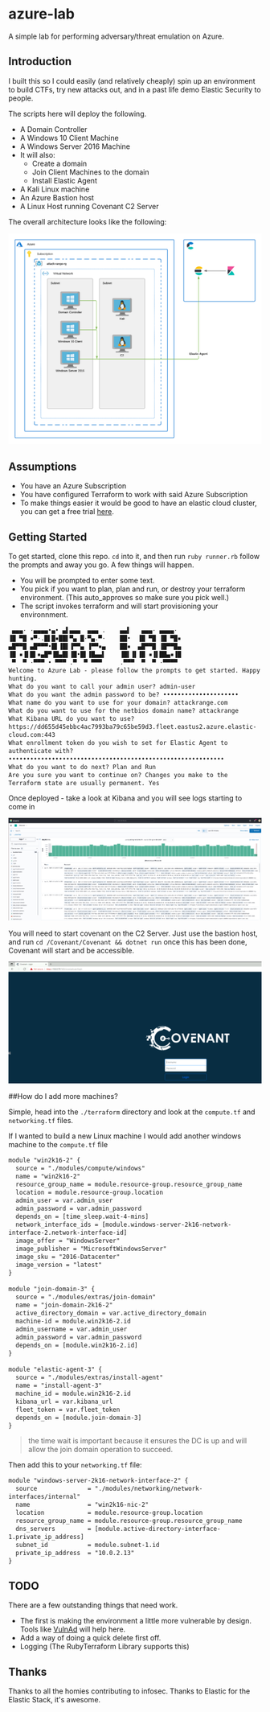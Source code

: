 # azure-lab
A simple lab for performing adversary/threat emulation on Azure. 


## Introduction
I built this so I could easily (and relatively cheaply) spin up an environment to build CTFs, try new attacks out, and in a past life demo Elastic Security to people. 

The scripts here will deploy the following. 

- A Domain Controller
- A Windows 10 Client Machine
- A Windows Server 2016 Machine
- It will also:
  - Create a domain 
  - Join Client Machines to the domain
  - Install Elastic Agent 
- A Kali Linux machine
- An Azure Bastion host 
- A Linux Host running Covenant C2 Server

The overall architecture looks like the following: 

![Architectural Representation of the Azure Lab](./screenshots/azure-lab-overview.png)
## Assumptions
- You have an Azure Subscription
- You have configured Terraform to work with said Azure Subscription
- To make things easier it would be good to have an elastic cloud cluster, you can get a free trial [here](https://www.elastic.co/cloud/elasticsearch-service/signup).


## Getting Started 
To get started, clone this repo. `cd` into it, and then run `ruby runner.rb` follow the prompts and away you go. A few things will happen. 
- You will be prompted to enter some text. 
- You pick if you want to plan, plan and run, or destroy your terraform environment. (This auto_approves so make sure you pick well.) 
- The script invokes terraform and will start provisioning your environnment. 

```
 ▄▄▄· ·▄▄▄▄•▄• ▄▌▄▄▄  ▄▄▄ .    ▄▄▌   ▄▄▄· ▄▄▄▄·
▐█ ▀█ ▪▀·.█▌█▪██▌▀▄ █·▀▄.▀·    ██•  ▐█ ▀█ ▐█ ▀█▪
▄█▀▀█ ▄█▀▀▀•█▌▐█▌▐▀▀▄ ▐▀▀▪▄    ██▪  ▄█▀▀█ ▐█▀▀█▄
▐█ ▪▐▌█▌▪▄█▀▐█▄█▌▐█•█▌▐█▄▄▌    ▐█▌▐▌▐█ ▪▐▌██▄▪▐█
 ▀  ▀ ·▀▀▀ • ▀▀▀ .▀  ▀ ▀▀▀     .▀▀▀  ▀  ▀ ·▀▀▀▀
Welcome to Azure Lab - please follow the prompts to get started. Happy hunting.
What do you want to call your admin user? admin-user
What do you want the admin password to be? •••••••••••••••••••••
What name do you want to use for your domain? attackrange.com
What do you want to use for the netbios domain name? attackrange
What Kibana URL do you want to use? https://dd655d45ebbc4ac7993ba79c65be59d3.fleet.eastus2.azure.elastic-cloud.com:443
What enrollment token do you wish to set for Elastic Agent to authenticate with? ••••••••••••••••••••••••••••••••••••••••••••••••••••••••••••
What do you want to do next? Plan and Run
Are you sure you want to continue on? Changes you make to the Terraform state are usually permanent. Yes
``` 
Once deployed - take a look at Kibana and you will see logs starting to come in

![Kibana Discover View showing logs from Agent](./screenshots/elastic-discover.png)

You will need to start covenant on the C2 Server. Just use the bastion host, and run `cd /Covenant/Covenant && dotnet run` once this has been done, Covenant will start and be accessible.

![Screenshot showing the Covenant login page](./screenshots/covenant-installed.png)

##How do I add more machines?

Simple, head into the `./terraform` directory and look at the `compute.tf` and `networking.tf` files. 

If I wanted to build a new Linux machine I would add another windows machine to the `compute.tf` file

```hcl
module "win2k16-2" {
  source = "./modules/compute/windows"
  name = "win2k16-2"
  resource_group_name = module.resource-group.resource_group_name
  location = module.resource-group.location
  admin_user = var.admin_user
  admin_password = var.admin_password
  depends_on = [time_sleep.wait-4-mins]
  network_interface_ids = [module.windows-server-2k16-network-interface-2.network-interface-id]
  image_offer = "WindowsServer"
  image_publisher = "MicrosoftWindowsServer"
  image_sku = "2016-Datacenter"
  image_version = "latest"
}

module "join-domain-3" {
  source = "./modules/extras/join-domain"
  name = "join-domain-2k16-2"
  active_directory_domain = var.active_directory_domain
  machine-id = module.win2k16-2.id
  admin_username = var.admin_user
  admin_password = var.admin_password
  depends_on = [module.win2k16-2.id]
}

module "elastic-agent-3" {
  source = "./modules/extras/install-agent"
  name = "install-agent-3"
  machine_id = module.win2k16-2.id
  kibana_url = var.kibana_url
  fleet_token = var.fleet_token
  depends_on = [module.join-domain-3]
}
```
> the time wait is important because it ensures the DC is up and will allow the join domain operation to succeed. 

Then add this to your `networking.tf` file: 

```hcl
module "windows-server-2k16-network-interface-2" {
  source              = "./modules/networking/network-interfaces/internal"
  name                = "win2k16-nic-2"
  location            = module.resource-group.location
  resource_group_name = module.resource-group.resource_group_name
  dns_servers         = [module.active-directory-interface-1.private_ip_address]
  subnet_id           = module.subnet-1.id
  private_ip_address  = "10.0.2.13"
}
```
## TODO

There are a few outstanding things that need work. 

- The first is making the environment a little more vulnerable by design. Tools like [VulnAd](https://github.com/WazeHell/vulnerable-AD) will help here. 
- Add a way of doing a quick delete first off.
- Logging (The RubyTerraform Library supports this)

## Thanks 
Thanks to all the homies contributing to infosec. 
Thanks to Elastic for the Elastic Stack, it's awesome. 


